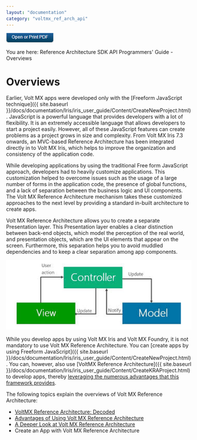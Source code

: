 ```yaml
---
layout: "documentation"
category: "voltmx_ref_arch_api"
---
```

                         

[![](Resources/Images/pdf.png)](http://docs.voltmx.com/9_x_PDFs/iris/voltmx_ref_arch_ap_internali.pdf)

You are here: Reference Architecture SDK API Programmers' Guide - Overviews

Overviews
=========

Earlier, Volt MX apps were developed only with the [Freeform JavaScript technique]({{ site.baseurl }}/docs/documentation/Iris/iris_user_guide/Content/CreateNewProject.html). JavaScript is a powerful language that provides developers with a lot of flexibility. It is an extremely accessible language that allows developers to start a project easily. However, all of these JavaScript features can create problems as a project grows in size and complexity. From Volt MX Iris 7.3 onwards, an MVC-based Reference Architecture has been integrated directly in to Volt MX Iris, which helps to improve the organization and consistency of the application code.

While developing applications by using the traditional Free form JavaScript approach, developers had to heavily customize applications. This customization helped to overcome issues such as the usage of a large number of forms in the application code, the presence of global functions, and a lack of separation between the business logic and UI components. The Volt MX Reference Architecture mechanism takes these customized approaches to the next level by providing a standard in-built architecture to create apps.

Volt MX  Reference Architecture allows you to create a separate Presentation layer. This Presentation layer enables a clear distinction between back-end objects, which model the perception of the real world, and presentation objects, which are the UI elements that appear on the screen. Furthermore, this separation helps you to avoid muddled dependencies and to keep a clear separation among app components.

![](Resources/Images/MVCInteract.png)

While you develop apps by using Volt MX Iris and Volt MX Foundry, it is not mandatory to use Volt MX Reference Architecture. You can [create apps by using Freeform JavaScript]({{ site.baseurl }}/docs/documentation/Iris/iris_user_guide/Content/CreateNewProject.html). You can, however, also use [VoltMX Reference Architecture]({{ site.baseurl }}/docs/documentation/Iris/iris_user_guide/Content/CreateKRAProject.html) to develop apps, thereby [leveraging the numerous advantages that this framework provides](Advantages_of_Using_VoltMX_Reference_Architecture.html).

The following topics explain the overviews of Volt MX Reference Architecture:

*   [VoltMX Reference Architecture: Decoded](VoltMX_Reference_Architecture_Decoded.html)
*   [Advantages of Using Volt MX Reference Architecture](Advantages_of_Using_VoltMX_Reference_Architecture.html)
*   [A Deeper Look at Volt MX Reference Architecture](A_Deeper_Look_at_VoltMX_Reference_Architecture.html)
*   Create an App with Volt MX Reference Architecture

